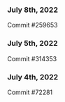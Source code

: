 ### July 8th, 2022

Commit #259653

### July 5th, 2022

Commit #314353


### July 4th, 2022

Commit #72281
